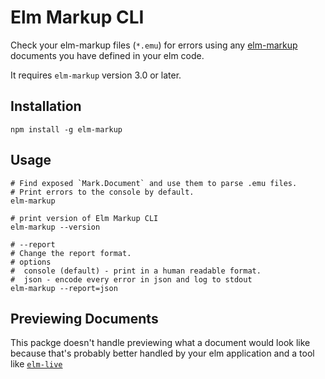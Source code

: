 # Elm Markup CLI

Check your elm-markup files (`*.emu`) for errors using any [elm-markup](https://package.elm-lang.org/packages/mdgriffith/elm-markup/latest/) documents you have defined in your elm code.

It requires `elm-markup` version 3.0 or later.

## Installation

```shell
npm install -g elm-markup
```

## Usage

```shell
# Find exposed `Mark.Document` and use them to parse .emu files.
# Print errors to the console by default.
elm-markup

# print version of Elm Markup CLI
elm-markup --version

# --report 
# Change the report format.
# options
#  console (default) - print in a human readable format.
#  json - encode every error in json and log to stdout 
elm-markup --report=json
```


## Previewing Documents

This packge doesn't handle previewing what a document would look like because that's probably better handled by your elm application and a tool like [`elm-live`](https://github.com/wking-io/elm-live)